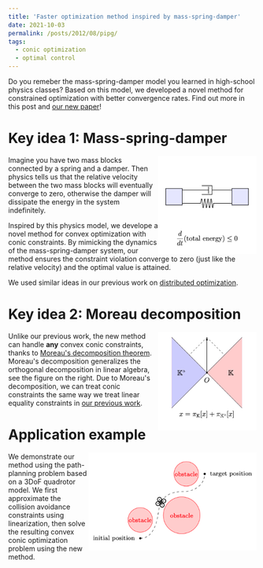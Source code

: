 ```yaml
---
title: 'Faster optimization method inspired by mass-spring-damper'
date: 2021-10-03
permalink: /posts/2012/08/pipg/
tags:
  - conic optimization
  - optimal control
---
```


Do you remeber the mass-spring-damper model you learned in high-school physics classes? Based on this model, we developed a novel method for constrained optimization with better convergence rates. Find out more in this post and [our new paper](https://arxiv.org/pdf/2108.10260.pdf)! 

# Key idea 1: Mass-spring-damper

<img src="/images/msd.png" width="200" height="200" img align='right'>

Imagine you have two mass blocks connected by a spring and a damper. Then physics tells us that the relative velocity between the two mass blocks will eventually converge to zero, otherwise the damper will dissipate the energy in the system indefinitely.

Inspired by this physics model, we develope a novel method for convex optimization with conic constraints. By mimicking the dynamics of the mass-spring-damper system, our method ensures the constraint violation converge to zero (just like the relative velocity) and the optimal value is attained. 

We used similar ideas in our previous work on [distributed optimization](https://arxiv.org/pdf/1911.06273.pdf).

# Key idea 2: Moreau decomposition

<img src="/images/Moreau.png" width="200" height="200" img align='right' title="Moreau's decomposition">

Unlike our previous work, the new method can handle **any** convex conic constraints, thanks to [Moreau's decomposition theorem](https://www.convexoptimization.com/wikimization/index.php/Moreau%27s_decomposition_theorem). Moreau's decomposition generalizes the orthogonal decomposition in linear algebra, see the figure on the right. Due to Moreau's decomposition, we can treat conic constraints the same way we treat linear equality constraints in [our previous work](https://arxiv.org/pdf/2009.06980.pdf).   

# Application example

<img src="/images/quad_path.png" width="341" height="200" img align='right'>

We demonstrate our method using the path-planning problem based on a 3DoF quadrotor model. We first approximate the collision avoidance constraints using linearization, then solve the resulting convex conic optimization problem using the new method.



